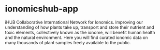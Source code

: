 # ionomicshub-app
iHUB Collaborative International Network for Ionomics. Improving our understanding of how plants take up, transport and store their nutrient and toxic elements, collectively known as the ionome, will benefit human health and the natural environment. Here you will find curated ionomic data on many thousands of plant samples freely available to the public.
